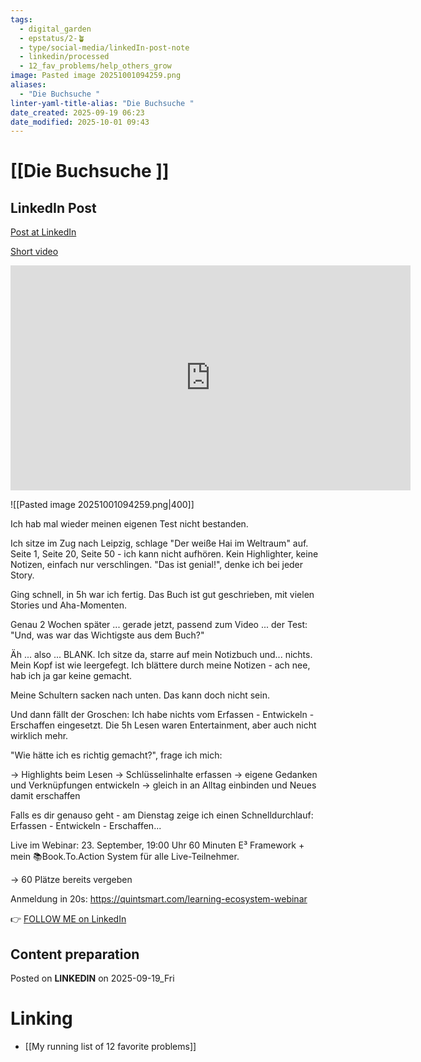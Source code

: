 ```yaml
---
tags:
  - digital_garden
  - epstatus/2-🪴
  - type/social-media/linkedIn-post-note
  - linkedin/processed
  - 12_fav_problems/help_others_grow
image: Pasted image 20251001094259.png
aliases:
  - "Die Buchsuche "
linter-yaml-title-alias: "Die Buchsuche "
date_created: 2025-09-19 06:23
date_modified: 2025-10-01 09:43
---
```

# [[Die Buchsuche ]]

## LinkedIn Post

[Post at LinkedIn](https://www.linkedin.com/posts/sebastiankamilli_ich-hab-mal-wieder-meinen-eigenen-test-nicht-activity-7374683455038705664-8b3S?utm_source=share&utm_medium=member_desktop&rcm=ACoAAA1M1pkBgWCYPhT45EpfLiHzViQqRWNCIv4)

[Short video](https://share.descript.com/view/HQAgZAOgF25)

<iframe src="https://share.descript.com/embed/HQAgZAOgF25" width="640" height="360" frameborder="0" allowfullscreen></iframe>

![[Pasted image 20251001094259.png|400]]

Ich hab mal wieder meinen eigenen Test nicht bestanden. 

Ich sitze im Zug nach Leipzig, schlage "Der weiße Hai im Weltraum" auf. Seite 1, Seite 20, Seite 50 - ich kann nicht aufhören. 
Kein Highlighter, keine Notizen, einfach nur verschlingen. 
"Das ist genial!", denke ich bei jeder Story.

Ging schnell, in 5h war ich fertig. 
Das Buch ist gut geschrieben, mit vielen Stories und Aha-Momenten.

Genau 2 Wochen später ... gerade jetzt, passend zum Video ... der Test: "Und, was war das Wichtigste aus dem Buch?"

Äh ... also ... BLANK. 
Ich sitze da, starre auf mein Notizbuch und... nichts. Mein Kopf ist wie leergefegt. Ich blättere durch meine Notizen - ach nee, hab ich ja gar keine gemacht.

Meine Schultern sacken nach unten. Das kann doch nicht sein.

Und dann fällt der Groschen: Ich habe nichts vom Erfassen - Entwickeln - Erschaffen eingesetzt. Die 5h Lesen waren Entertainment, aber auch nicht wirklich mehr. 

"Wie hätte ich es richtig gemacht?", frage ich mich:

→ Highlights beim Lesen
→ Schlüsselinhalte erfassen
→ eigene Gedanken und Verknüpfungen entwickeln
→ gleich in an Alltag einbinden und Neues damit erschaffen

Falls es dir genauso geht - am Dienstag zeige ich einen Schnelldurchlauf: Erfassen - Entwickeln - Erschaffen...

Live im Webinar: 23. September, 19:00 Uhr
60 Minuten E³ Framework + mein 📚Book.To.Action System für alle Live-Teilnehmer.

→ 60 Plätze bereits vergeben

Anmeldung in 20s: https://quintsmart.com/learning-ecosystem-webinar 

👉 [FOLLOW ME on LinkedIn](https://www.linkedin.com/comm/mynetwork/discovery-see-all?usecase=PEOPLE_FOLLOWS&followMember=sebastiankamilli)

## Content preparation

Posted on **LINKEDIN** on 2025-09-19_Fri

# Linking

+ [[My running list of 12 favorite problems]]